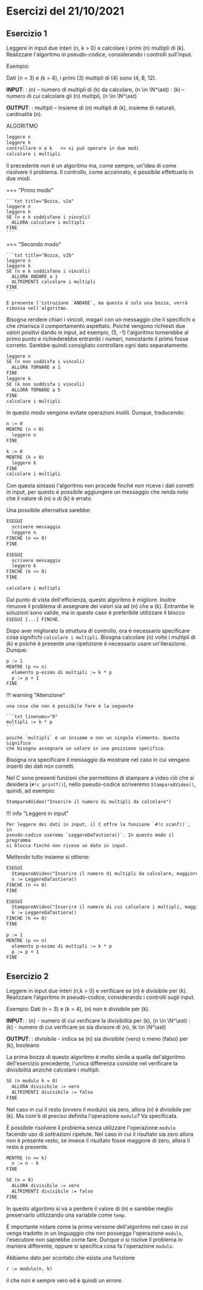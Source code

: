 # Esercizi del 21/10/2021

## Esercizio 1

Leggere in input due interi \(n, k > 0\) e calcolare i primi \(n\) multipli di \(k\).
Realizzare l'algoritmo in pseudo-codice, considerando i controlli sull'input.

Esempio:

Dati \(n = 3\) e \(k = 4\), i primi \(3\) multipli di \(4\) sono \(4, 8, 12\).

**INPUT**:
: \(n\) – numero di multipli di \(k\) da calcolare, \(n \in \N^\ast\)
: \(k\) – numero di cui calcolare gli \(n\) multipli, \(n \in \N^\ast\)

**OUTPUT**:
: multipli – Insieme di \(n\) multipli di \(k\), insieme di naturali, cardinalità \(n\).

ALGORITMO

```txt title="Bozza"
leggere n
leggere k
controllare n e k   >> si può operare in due modi
calcolare i multipli
```

Il precedente non è un algoritmo ma, come sempre, un'idea di come risolvere il
problema. Il controllo, come accennato, è possibile effettuarlo in due modi.

<!-- markdownlint-disable MD046-->

=== "Primo modo"

    ```txt title="Bozza, v2a"
    leggere n
    leggere k
    SE (n e k soddisfano i vincoli)
      ALLORA calcolare i multipli
    FINE
    ```

=== "Secondo modo"

    ```txt title="Bozza, v2b"
    leggere n
    leggere k
    SE (n e k soddisfano i vincoli)
      ALLORA ANDARE a 1
      ALTRIMENTI calcolare i multipli
    FINE
    ```

    È presente l'istruzione `ANDARE`, ma questa è solo una bozza, verrà
    rimossa nell'algoritmo.

<!-- markdownlint-enable MD046-->

Bisogna rendere chiari i vincoli, magari con un messaggio che li specifichi o
che chiarisca il comportamento aspettato. Poiché vengono richiesti due valori
positivi dando in input, ad esempio, \(5, -1\) l'algoritmo tornerebbe al primo
punto e richiederebbe entrambi i numeri, nonostante il primo fosse corretto.
Sarebbe quindi consigliato controllare ogni dato separatamente.

```txt title="Bozza, v2b.1"
leggere n
SE (n non soddisfa i vincoli)
  ALLORA TORNARE a 1
FINE
leggere k
SE (k non soddisfa i vincoli)
  ALLORA TORNARE a 5
FINE
calcolare i multipli
```

In questo modo vengono evitate operazioni inutili. Dunque, traducendo:

```txt title="Algoritmo, v1"
n := 0
MENTRE (n < 0)
  leggere n
FINE

k := 0
MENTRE (k < 0)
  leggere k
FINE
calcolare i multipli
```

Con questa sintassi l'algoritmo non procede finché non riceve i dati corretti
in input, per questo è possibile aggiungere un messaggio che renda noto che il
valore di \(n\) o di \(k\) è errato.

Una possibile alternativa sarebbe:

```txt title="Algoritmo, v1a"
ESEGUI
  scrivere messaggio
  leggere n
FINCHÉ (n <= 0)
FINE

ESEGUI
  scrivere messaggio
  leggere k
FINCHÉ (k <= 0)
FINE

calcolare i multipli
```

Dal punto di vista dell'efficienza, questo algoritmo è migliore. Inoltre
rimuove il problema di assegnare dei valori sia ad \(n\) che a \(k\). Entrambe le
soluzioni sono valide, ma in questo caso è preferibile utilizzare il blocco
`ESEGUI [...] FINCHÉ`.

Dopo aver migliorato la struttura di controllo, ora è necessario specificare
cosa significhi `calcolare i multipli`. Bisogna calcolare \(n\) volte i multipli
di \(k\) e poiché è presente una ripetizione è necessario usare un'iterazione.
Dunque:

```txt title="Calcolo dei multipli"
p := 1
MENTRE (p <= n)
  elemento p-esimo di multipli := k * p
  p := p + 1
FINE
```

<!-- markdownlint-disable MD046-->

!!! warning "Attenzione"

    una cosa che non è possibile fare è la seguente

    ```txt linenums="0"
    multipli := k * p
    ```

    poiché `multipli` è un insieme e non un singolo elemento. Questo significa
    che bisogna assegnare un valore in una posizione specifica.

<!-- markdownlint-enable MD046-->

Bisogna ora specificare il messaggio da mostrare nel caso in cui vengano
inseriti dei dati non corretti.

Nel C sono presenti funzioni che permettono di stampare a video ciò che si
desidera (`#!c printf()`), nello pseudo-codice scriveremo `StampareAVideo()`,
quindi, ad esempio:

```txt linenums="0"
StampareAVideo("Inserire il numero di multipli da calcolare")
```

<!-- markdownlint-disable MD046-->

!!! info "Leggere in input"

    Per leggere dei dati in input, il C offre la funzione `#!c scanf()`, in
    pseudo-codice useremo `LeggereDaTastiera()`. In questo modo il programma
    si blocca finché non riceve un dato in input.

<!-- markdownlint-enable MD046-->

Mettendo tutto insieme si ottiene:

```txt title="ALgoritmo"
ESEGUI
  StampareAVideo("Inserire il numero di multipli da calcolare, maggiore di 0")
  n := LeggereDaTastiera()
FINCHÉ (n <= 0)
FINE

ESEGUI
  StampareAVideo("Inserire il numero di cui calcolare i multipli, maggiore di 0")
  k := LeggereDaTastiera()
FINCHÉ (k <= 0)
FINE

p := 1
MENTRE (p <= n)
  elemento p-esimo di multipli := k * p
  p := p + 1
FINE
```

## Esercizio 2

Leggere in input due interi \(n,k  > 0\) e verificare se \(n\) è divisibile per \(k\).
Realizzare l’algoritmo in pseudo-codice, considerando i controlli sugli input.

Esempio:
Dati \(n = 3\) e \(k = 4\), \(n\) non è divisibile per \(k\).

**INPUT**:
: \(n\) - numero di cui verificare la divisibilità per \(k\), \(n \in \N^\ast\)
: \(k\) - numero di cui verificare se sia divisore di \(n\), \(k \in \N^\ast\)

**OUTPUT**:
: divisibile - indica se \(n\) sia divisibile (vero) o meno (falso) per \(k\),
booleano

La prima bozza di questo algoritmo è molto simile a quella del'algoritmo
dell'esercizio precedente, l'unica differenza consiste nel verificare la
divisibilità anziché calcolare i multipli.

```txt title="Algoritmo, v1"
SE (n modulo k = 0)
  ALLORA divisibile := vero
  ALTRIMENTI divisibile := falso
FINE
```

Nel caso in cui il resto (ovvero il modulo) sia zero, allora \(n\) è divisibile
per \(k\). Ma com'è di preciso definita l'operazione `modulo`? Va specificata.

È possibile risolvere il problema senza utilizzare l'operazione `modulo` facendo
uso di sottrazioni ripetute. Nel caso in cui il risultato sia zero allora non
è presente resto, se invece il risultato fosse maggiore di zero, allora il
resto è presente.

```txt title="Algoritmo, v2"
MENTRE (n >= k)
  n := n - k
FINE

SE (n = 0)
  ALLORA divisibile := vero
  ALTRIMENTI divisibile := falso
FINE
```

In questo algoritmo si va a perdere il valore di \(n\) e sarebbe meglio
preservarlo utilizzando una variabile come `temp`.

È importante notare come la prima versione dell'algoritmo nel caso in cui venga
tradotto in un linguaggio che non possegga l'operazione `modulo`, l'esecutore
non saprebbe come fare. Dunque o si risolve il problema in maniera differente,
oppure si specifica cosa fa l'operazione `modulo`.

Abbiamo dato per scontato che esista una funzione

```txt linenums="0"
r := modulo(n, k)
```

il che non è sempre vero ed è quindi un errore.
